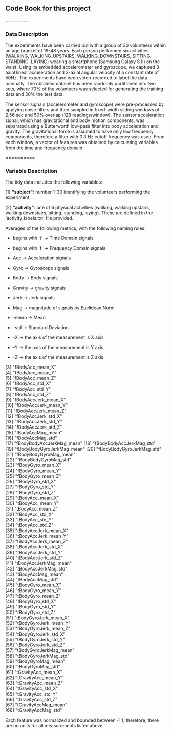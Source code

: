 ## Code Book for this project
========
### Data Description

The experiments have been carried out with a group of 30 volunteers within an age bracket of 19-48 years. Each person performed six activities (WALKING, WALKING_UPSTAIRS, WALKING_DOWNSTAIRS, SITTING, STANDING, LAYING) wearing a smartphone (Samsung Galaxy S II) on the waist. Using its embedded accelerometer and gyroscope, we captured 3-axial linear acceleration and 3-axial angular velocity at a constant rate of 50Hz. The experiments have been video-recorded to label the data manually. The obtained dataset has been randomly partitioned into two sets, where 70% of the volunteers was selected for generating the training data and 30% the test data.

The sensor signals (accelerometer and gyroscope) were pre-processed by applying noise filters and then sampled in fixed-width sliding windows of 2.56 sec and 50% overlap (128 readings/window). The sensor acceleration signal, which has gravitational and body motion components, was separated using a Butterworth low-pass filter into body acceleration and gravity. The gravitational force is assumed to have only low frequency components, therefore a filter with 0.3 Hz cutoff frequency was used. From each window, a vector of features was obtained by calculating variables from the time and frequency domain.

==========
### Variable Description

The tidy data includes the following variables:

 [1] __"subject"__: number 1-30 identifying the volunteers performing the experiment
 
 [2] __"activity"__: one of 6 physical activities (walking, walking upstairs, walking downstairs, sitting, standing, laying). These are defined in the 'activity_labels.txt' file provided.

Averages of the following metrics, with the following naming rules: 

 * begins with 't' -> Time Domain signals 
 * begins with 'f' -> Frequency Domain signals 

 * Acc -> Acceleration signals 
 * Gyro -> Gyroscope signals 

 * Body -> Body signals 
 * Gravity -> gravity signals 

 * Jerk -> Jerk signals 
 * Mag -> magnitude of signals by Euclidean Norm 

 * -mean -> Mean
 * -std -> Standard Deviation

 * -X -> the axis of the measurement is X axis
 * -Y -> the axis of the measurement is Y axis
 * -Z -> the axis of the measurement is Z axis

 [3] "fBodyAcc_mean_X"          
 [4] "fBodyAcc_mean_Y"          
 [5] "fBodyAcc_mean_Z"          
 [6] "fBodyAcc_std_X"           
 [7] "fBodyAcc_std_Y"           
 [8] "fBodyAcc_std_Z"           
 [9] "fBodyAccJerk_mean_X"      
[10] "fBodyAccJerk_mean_Y"      
[11] "fBodyAccJerk_mean_Z"      
[12] "fBodyAccJerk_std_X"       
[13] "fBodyAccJerk_std_Y"       
[14] "fBodyAccJerk_std_Z"       
[15] "fBodyAccMag_mean"         
[16] "fBodyAccMag_std"          
[17] "fBodyBodyAccJerkMag_mean" 
[18] "fBodyBodyAccJerkMag_std"  
[19] "fBodyBodyGyroJerkMag_mean"
[20] "fBodyBodyGyroJerkMag_std" 
[21] "fBodyBodyGyroMag_mean"    
[22] "fBodyBodyGyroMag_std"     
[23] "fBodyGyro_mean_X"         
[24] "fBodyGyro_mean_Y"         
[25] "fBodyGyro_mean_Z"         
[26] "fBodyGyro_std_X"          
[27] "fBodyGyro_std_Y"          
[28] "fBodyGyro_std_Z"          
[29] "tBodyAcc_mean_X"          
[30] "tBodyAcc_mean_Y"          
[31] "tBodyAcc_mean_Z"          
[32] "tBodyAcc_std_X"           
[33] "tBodyAcc_std_Y"           
[34] "tBodyAcc_std_Z"           
[35] "tBodyAccJerk_mean_X"      
[36] "tBodyAccJerk_mean_Y"      
[37] "tBodyAccJerk_mean_Z"      
[38] "tBodyAccJerk_std_X"       
[39] "tBodyAccJerk_std_Y"       
[40] "tBodyAccJerk_std_Z"       
[41] "tBodyAccJerkMag_mean"     
[42] "tBodyAccJerkMag_std"      
[43] "tBodyAccMag_mean"         
[44] "tBodyAccMag_std"          
[45] "tBodyGyro_mean_X"         
[46] "tBodyGyro_mean_Y"         
[47] "tBodyGyro_mean_Z"         
[48] "tBodyGyro_std_X"          
[49] "tBodyGyro_std_Y"          
[50] "tBodyGyro_std_Z"          
[51] "tBodyGyroJerk_mean_X"     
[52] "tBodyGyroJerk_mean_Y"     
[53] "tBodyGyroJerk_mean_Z"     
[54] "tBodyGyroJerk_std_X"      
[55] "tBodyGyroJerk_std_Y"      
[56] "tBodyGyroJerk_std_Z"      
[57] "tBodyGyroJerkMag_mean"    
[58] "tBodyGyroJerkMag_std"     
[59] "tBodyGyroMag_mean"        
[60] "tBodyGyroMag_std"         
[61] "tGravityAcc_mean_X"       
[62] "tGravityAcc_mean_Y"       
[63] "tGravityAcc_mean_Z"       
[64] "tGravityAcc_std_X"        
[65] "tGravityAcc_std_Y"        
[66] "tGravityAcc_std_Z"        
[67] "tGravityAccMag_mean"      
[68] "tGravityAccMag_std"  

Each feature was normalized and bounded between -1,1, therefore, there are no units for all measurements listed above.
